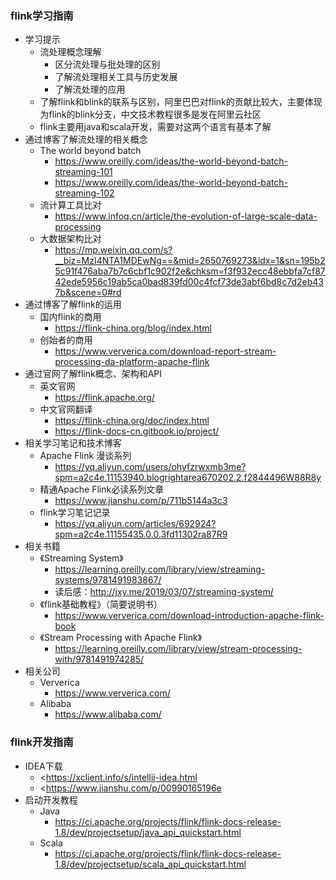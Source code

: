 ### flink学习指南
* 学习提示
    * 流处理概念理解
        * 区分流处理与批处理的区别
        * 了解流处理相关工具与历史发展
        * 了解流处理的应用
    * 了解flink和blink的联系与区别，阿里巴巴对flink的贡献比较大，主要体现为flink的blink分支，中文技术教程很多是发在阿里云社区
    * flink主要用java和scala开发，需要对这两个语言有基本了解
* 通过博客了解流处理的相关概念
    * The world beyond batch
        * <https://www.oreilly.com/ideas/the-world-beyond-batch-streaming-101>
        * <https://www.oreilly.com/ideas/the-world-beyond-batch-streaming-102>
    * 流计算工具比对
        * <https://www.infoq.cn/article/the-evolution-of-large-scale-data-processing>
    * 大数据架构比对
        * <https://mp.weixin.qq.com/s?__biz=MzI4NTA1MDEwNg==&mid=2650769273&idx=1&sn=195b25c91f476aba7b7c6cbf1c902f2e&chksm=f3f932ecc48ebbfa7cf8742ede5956c19ab5ca0bad839fd00c4fcf73de3abf6bd8c7d2eb437b&scene=0#rd>
* 通过博客了解flink的运用
    * 国内flink的商用
        * <https://flink-china.org/blog/index.html>
    * 创始者的商用    
        * <https://www.ververica.com/download-report-stream-processing-da-platform-apache-flink>
* 通过官网了解flink概念、架构和API
    * 英文官网
        * <https://flink.apache.org/>
    * 中文官网翻译
        * <https://flink-china.org/doc/index.html>
        * <https://flink-docs-cn.gitbook.io/project/>
* 相关学习笔记和技术博客
    * Apache Flink 漫谈系列
        * <https://yq.aliyun.com/users/ohyfzrwxmb3me?spm=a2c4e.11153940.blogrightarea670202.2.f2844496W88R8y>
    * 精通Apache Flink必读系列文章
        * <https://www.jianshu.com/p/711b5144a3c3>
    * flink学习笔记记录
        * <https://yq.aliyun.com/articles/692924?spm=a2c4e.11155435.0.0.3fd11302ra87R9>
* 相关书籍
    * 《Streaming System》
        * <https://learning.oreilly.com/library/view/streaming-systems/9781491983867/>
        * 读后感：<http://jxy.me/2019/03/07/streaming-system/>
    * 《flink基础教程》（简要说明书）
        * <https://www.ververica.com/download-introduction-apache-flink-book>
    * 《Stream Processing with Apache Flink》
        * <https://learning.oreilly.com/library/view/stream-processing-with/9781491974285/>
* 相关公司
    * Ververica
        * <https://www.ververica.com/>
    * Alibaba
        * <https://www.alibaba.com/>
### flink开发指南
* IDEA下载
    * <https://xclient.info/s/intellij-idea.html 
    * <https://www.jianshu.com/p/00990165196e
* 启动开发教程
    * Java
        * <https://ci.apache.org/projects/flink/flink-docs-release-1.8/dev/projectsetup/java_api_quickstart.html>
    * Scala
        * <https://ci.apache.org/projects/flink/flink-docs-release-1.8/dev/projectsetup/scala_api_quickstart.html>
